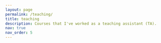```yaml
---
layout: page
permalink: /teaching/
title: teaching
description: Courses that I've worked as a teaching assistant (TA).
nav: true
nav_order: 5
---
```



